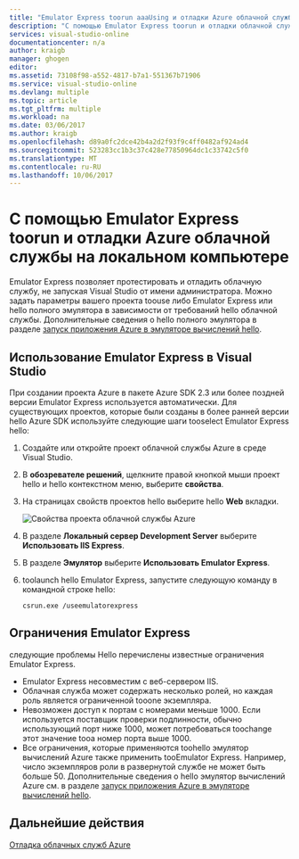 ```yaml
---
title: "Emulator Express toorun aaaUsing и отладки Azure облачной службы на локальном компьютере | Документы Microsoft"
description: "С помощью Emulator Express toorun и отладки облачной службы на локальном компьютере"
services: visual-studio-online
documentationcenter: n/a
author: kraigb
manager: ghogen
editor: 
ms.assetid: 73108f98-a552-4817-b7a1-551367b71906
ms.service: visual-studio-online
ms.devlang: multiple
ms.topic: article
ms.tgt_pltfrm: multiple
ms.workload: na
ms.date: 03/06/2017
ms.author: kraigb
ms.openlocfilehash: d89a0fc2dce42b4a2d2f93f9c4ff0482af924ad4
ms.sourcegitcommit: 523283cc1b3c37c428e77850964dc1c33742c5f0
ms.translationtype: MT
ms.contentlocale: ru-RU
ms.lasthandoff: 10/06/2017
---
```

# <a name="using-emulator-express-toorun-and-debug-an-azure-cloud-service-on-a-local-machine"></a>С помощью Emulator Express toorun и отладки Azure облачной службы на локальном компьютере
Emulator Express позволяет протестировать и отладить облачную службу, не запуская Visual Studio от имени администратора. Можно задать параметры вашего проекта toouse либо Emulator Express или hello полного эмулятора в зависимости от требований hello облачной службы. Дополнительные сведения о hello полного эмулятора в разделе [запуск приложения Azure в эмуляторе вычислений hello](storage/common/storage-use-emulator.md).

## <a name="using-emulator-express-in-visual-studio"></a>Использование Emulator Express в Visual Studio
При создании проекта Azure в пакете Azure SDK 2.3 или более поздней версии Emulator Express используется автоматически. Для существующих проектов, которые были созданы в более ранней версии hello Azure SDK используйте следующие шаги tooselect Emulator Express hello:

1. Создайте или откройте проект облачной службы Azure в среде Visual Studio.

1. В **обозревателе решений**, щелкните правой кнопкой мыши проект hello и hello контекстном меню, выберите **свойства**.

1. На страницах свойств проектов hello выберите hello **Web** вкладки.

    ![Свойства проекта облачной службы Azure](./media/vs-azure-tools-emulator-express-debug-run/web-properties.png)

1. В разделе **Локальный сервер Development Server** выберите **Использовать IIS Express**.

1. В разделе **Эмулятор** выберите **Использовать Emulator Express**.
   
1. toolaunch hello Emulator Express, запустите следующую команду в командной строке hello: 

    ```
    csrun.exe /useemulatorexpress
    ```

## <a name="emulator-express-limitations"></a>Ограничения Emulator Express
следующие проблемы Hello перечислены известные ограничения Emulator Express. 

- Emulator Express несовместим с веб-сервером IIS.
- Облачная служба может содержать несколько ролей, но каждая роль является ограниченной tooone экземпляра.
- Невозможен доступ к портам с номерами меньше 1000. Если используется поставщик проверки подлинности, обычно использующий порт ниже 1000, может потребоваться toochange этот значение tooa номер порта выше 1000.
- Все ограничения, которые применяются toohello эмулятор вычислений Azure также применить tooEmulator Express. Например, число экземпляров роли в развернутой службе не может быть больше 50. Дополнительные сведения о hello эмулятор вычислений Azure см. в разделе [запуск приложения Azure в эмуляторе вычислений hello](http://go.microsoft.com/fwlink/p/?LinkId=623050).

## <a name="next-steps"></a>Дальнейшие действия
[Отладка облачных служб Azure](https://msdn.microsoft.com/library/azure/ee405479.aspx)
